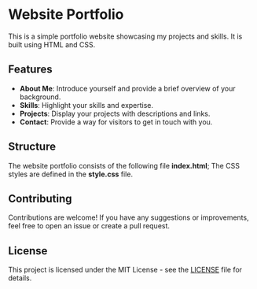 # Website Portfolio

This is a simple portfolio website showcasing my projects and skills. It is built using HTML and CSS.

## Features

- **About Me**: Introduce yourself and provide a brief overview of your background.
- **Skills**: Highlight your skills and expertise.
- **Projects**: Display your projects with descriptions and links.
- **Contact**: Provide a way for visitors to get in touch with you.

## Structure

The website portfolio consists of the following file **index.html**;
The CSS styles are defined in the **style.css** file.

## Contributing

Contributions are welcome! If you have any suggestions or improvements, feel free to open an issue or create a pull request.

## License

This project is licensed under the MIT License - see the [LICENSE](LICENSE) file for details.
